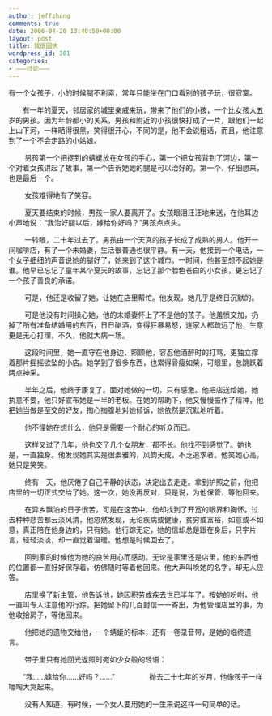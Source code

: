 ```yaml
---
author: jeffzhang
comments: true
date: 2006-04-20 13:40:50+00:00
layout: post
title: 我很固执
wordpress_id: 301
categories:
- ———讨论———
---
```


[](file:///C:/Documents%20and%20Settings/slam/My%20Documents/My%20Pictures/200631195933985.jpg)[](file:///C:/Documents%20and%20Settings/slam/My%20Documents/My%20Pictures/200631110351776.jpg)

有一个女孩子，小的时候腿不利索，常年只能坐在门口看别的孩子玩，很寂寞。

 　　有一年的夏天，邻居家的城里亲威来玩，带来了他们的小孩，一个比女孩大五岁的男孩。因为年龄都小的关系，男孩和附近的小孩很快打成了一片，跟他们一起上山下河，一样晒得很黑，笑得很开心，不同的是，他不会说粗话，而且，他注意到了一个不会走路的小姑娘。

 　　 男孩第一个把捉到的蜻蜓放在女孩的手心，第一个把女孩背到了河边，第一个对着女孩讲起了故事，第一个告诉她她的腿是可以治好的。第一个，仔细想来，也是最后一个。

 　　 女孩难得地有了笑容。

 　　 夏天要结束的时候，男孩一家人要离开了。女孩眼泪汪汪地来送，在他耳边小声地说：“我治好腿以后，嫁给你好吗？”男孩点点头。

 　　 一转眼，二十年过去了。男孩由一个天真的孩子长成了成熟的男人。他开一间咖啡店，有了一个未婚妻，生活很普通也很平静。有一天，他接到一个电话，一个女子细细的声音说她的腿好了，她来到了这个城市。一时间，他甚至想不起她是谁。他早已忘记了童年某个夏天的故事，忘记了那个脸色苍白的小女孩，更忘记了一个孩子善良的承诺。

 　　 可是，他还是收留了她，让她在店里帮忙。他发现，她几乎是终日沉默的。

 　　 可是他没有时间操心她，他的未婚妻怀上了不是他的孩子。他羞愤交加，扔掉了所有准备结婚用的东西，日日酗酒，变得狂暴易怒，连家人都疏远了他，生意更是无心打理，不久，他就大病一场。

 　　 这段时间里，她一直守在他身边，照顾他，容忍他酒醉时的打骂，更独立撑着那片摇摇欲坠的小店。她学到了很多东西，也累得骨瘦如柴，可眼里，总跳跃着两点神采。

 　　 半年之后，他终于康复了。面对她做的一切，只有感激。他把店送给她，她执意不要，他只好宣布她是一半的老板。在她的帮助下，他又慢慢振作了精神，他把她当做是至交的好友，掏心掏腹地对她倾诉，她依然是沉默地听着。

 　　 他不懂她在想什么，他只是需要一个耐心的听众而已。

 　　 这样又过了几年，他也交了几个女朋友，都不长。他找不到感觉了。她也是，一直独身。他发现她其实是很素雅的，风韵天成，不乏追求者。他笑她心高，她只是笑笑。

 　　 终有一天，他厌倦了自己平静的状态，决定出去走走。拿到护照之前，他把店里的一切正式交给了她。这一次，她没再反对，只是说，为他保管，等他回来。

 　　 在异乡飘泊的日子很苦，可是在这苦中，他却找到了开宽的眼界和胸怀。过去种种悲苦都云淡风清，他忽然发现，无论疾病或健康，贫穷或富裕，如意或不如意，真正陪在他身边的，只有她。他行踪无定，她的信却总是跟在身后，只字片言，轻轻淡淡，却一直觉着温暖。他想是时候回去了。

 　　 回到家的时候他为她的良苦用心而感动。无论是家里还是店里，他的东西他的位置都一直好好保存着，仿佛随时等着他回来。他大声叫唤她的名字，却无人应答。

 　　 店里换了新主管，他告诉他，她因积劳成疾去世已半年了。按她的吩咐，他一直叫专人注意他的行踪，把她留下的几百封信一一寄出，为他管理店里的事，为他收拾房子，等他回来。

 　　 他把她的遗物交给他，一个蜻蜓的标本，还有一卷录音带，是她的临终遗言。

 　　 带子里只有她回光返照时宛如少女般的轻语：

 　　“我……嫁给你……好吗？……”
 　　
 　　 抛去二十七年的岁月，他像孩子一样嚎啕大哭起来。

 　　 没有人知道，有时候，一个女人要用她的一生来说这样一句简单的话。
